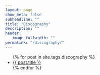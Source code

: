 ```yaml
---
layout: page
show_meta: false
subheadline: ""
title: "Discography"
description: ""
header:
   image_fullwidth: ""
permalink: "/discography/"
---
```

<ul>
    {% for post in site.tags.discography %}
    <li><a href="{{ site.url }}{{ post.url }}">{{ post.title }}</a></li>
    {% endfor %}
</ul>